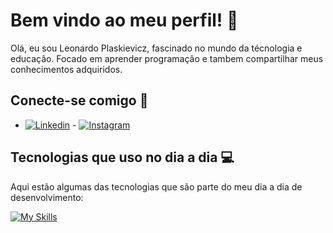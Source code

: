 # Bem vindo ao meu perfil! 👋

Olá, eu sou Leonardo Plaskievicz, fascinado no mundo da técnologia e educaçâo. Focado em aprender programaçâo e tambem compartilhar meus conhecimentos adquiridos.

## Conecte-se comigo 📱

- [![Linkedin](https://img.shields.io/badge/LinkedIn-0077B5?style=for-the-badge&logo=linkedin&logoColor=white)](https://www.linkedin.com/in/leonardoplaskievicz/)          - [![Instagram](https://img.shields.io/badge/Instagram-E4405F?style=for-the-badge&logo=instagram&logoColor=white)](https://www.instagram.com/leonardoplaskievicz/)

## Tecnologias que uso no dia a dia 💻

Aqui estão algumas das tecnologias que são parte do meu dia a dia de desenvolvimento:

[![My Skills](https://skillicons.dev/icons?i=js,html,java,python)](https://skillicons.dev)



